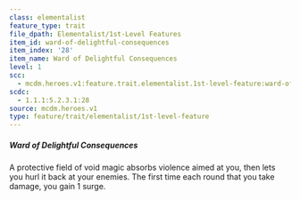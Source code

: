 ```yaml
---
class: elementalist
feature_type: trait
file_dpath: Elementalist/1st-Level Features
item_id: ward-of-delightful-consequences
item_index: '28'
item_name: Ward of Delightful Consequences
level: 1
scc:
  - mcdm.heroes.v1:feature.trait.elementalist.1st-level-feature:ward-of-delightful-consequences
scdc:
  - 1.1.1:5.2.3.1:28
source: mcdm.heroes.v1
type: feature/trait/elementalist/1st-level-feature
---
```


##### Ward of Delightful Consequences

A protective field of void magic absorbs violence aimed at you, then lets you hurl it back at your enemies. The first time each round that you take damage, you gain 1 surge.
